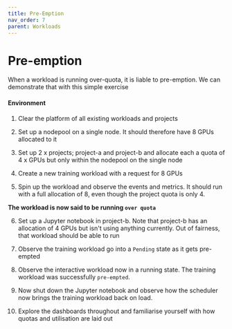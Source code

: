 ```yaml
---
title: Pre-Emption
nav_order: 7
parent: Workloads
---
```


# Pre-emption

When a workload is running over-quota, it is liable to pre-emption. We can demonstrate that with this simple exercise

#### Environment

1. Clear the platform of all existing workloads and projects

2. Set up a nodepool on a single node. It should therefore have 8 GPUs allocated to it

3. Set up 2 x projects; project-a and project-b and allocate each a quota of 4 x GPUs but only within the nodepool on the single node

4. Create a new training workload with a request for 8 GPUs

5. Spin up the workload and observe the events and metrics. It should run with a full allocation of 8, even though the project quota is only 4.

**The workload is now said to be running `over quota`**

6. Set up a Jupyter notebook in project-b. Note that project-b has an allocation of 4 GPUs but isn't using anything currently. Out of fairness, that workload should be able to run

7. Observe the training workload go into a `Pending` state as it gets pre-empted

8. Observe the interactive workload now in a running state. The training workload was successfully `pre-empted`.

9. Now shut down the Jupyter notebook and observe how the scheduler now brings the training workload back on load.

10. Explore the dashboards throughout and familiarise yourself with how quotas and utilisation are laid out
    

